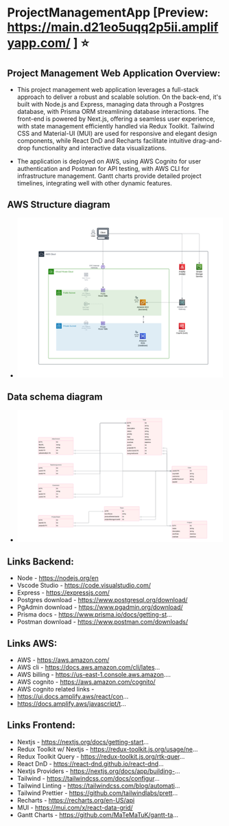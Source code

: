 ﻿# ProjectManagementApp [Preview: https://main.d21eo5uqq2p5ii.amplifyapp.com/ ] ⭐


## Project Management Web Application Overview:

- This project management web application leverages a full-stack approach to deliver a robust and scalable solution. On the back-end, it's built with Node.js and Express, managing data through a Postgres database, with Prisma ORM streamlining database interactions. The front-end is powered by Next.js, offering a seamless user experience, with state management efficiently handled via Redux Toolkit. Tailwind CSS and Material-UI (MUI) are used for responsive and elegant design components, while React DnD and Recharts facilitate intuitive drag-and-drop functionality and interactive data visualizations.

- The application is deployed on AWS, using AWS Cognito for user authentication and Postman for API testing, with AWS CLI for infrastructure management. Gantt charts provide detailed project timelines, integrating well with other dynamic features.


## AWS Structure diagram
- ![alt text](/images/image-1.png)

## Data schema diagram 
- ![alt text](/images/image.png)

## Links Backend:
- Node - https://nodejs.org/en 
- Vscode Studio - https://code.visualstudio.com/ 
- Express - https://expressjs.com/ 
- Postgres download - https://www.postgresql.org/download/ 
- PgAdmin download - https://www.pgadmin.org/download/ 
- Prisma docs - https://www.prisma.io/docs/getting-st... 
- Postman download - https://www.postman.com/downloads/  

## Links AWS: 
- AWS - https://aws.amazon.com/
- AWS cli - https://docs.aws.amazon.com/cli/lates... 
- AWS billing - https://us-east-1.console.aws.amazon.... 
- AWS cognito - https://aws.amazon.com/cognito/ 
- AWS cognito related links - 
- https://ui.docs.amplify.aws/react/con...
- https://docs.amplify.aws/javascript/t...

## Links Frontend:
- Nextjs - https://nextjs.org/docs/getting-start... 
- Redux Toolkit w/ Nextjs - https://redux-toolkit.js.org/usage/ne... 
- Redux Toolkit Query - https://redux-toolkit.js.org/rtk-quer... 
- React DnD - https://react-dnd.github.io/react-dnd... 
- Nextjs Providers - https://nextjs.org/docs/app/building-...
- Tailwind - https://tailwindcss.com/docs/configur... 
- Tailwind Linting - https://tailwindcss.com/blog/automati...
- Tailwind Prettier - https://github.com/tailwindlabs/prett...
- Recharts - https://recharts.org/en-US/api 
- MUI - https://mui.com/x/react-data-grid/ 
- Gantt Charts - https://github.com/MaTeMaTuK/gantt-ta...
